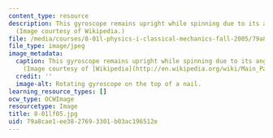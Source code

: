 ```yaml
---
content_type: resource
description: This gyroscope remains upright while spinning due to its angular momentum.
  (Image courtesy of Wikipedia.)
file: /media/courses/8-01l-physics-i-classical-mechanics-fall-2005/79a8cae1ee3827693301b03ac196512e_8-01lf05.jpg
file_type: image/jpeg
image_metadata:
  caption: This gyroscope remains upright while spinning due to its angular momentum.
    (Image courtesy of [Wikipedia](http://en.wikipedia.org/wiki/Main_Page).)
  credit: ''
  image-alt: Rotating gyroscope on the top of a nail.
learning_resource_types: []
ocw_type: OCWImage
resourcetype: Image
title: 8-01lf05.jpg
uid: 79a8cae1-ee38-2769-3301-b03ac196512e
---
```

